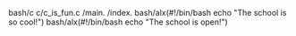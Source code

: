 bash/c
c/c_is_fun.c
/main.
/index.
bash/alx(#!/bin/bash echo "The school is so cool!")
bash/alx(#!/bin/bash echo "The school is open!")
